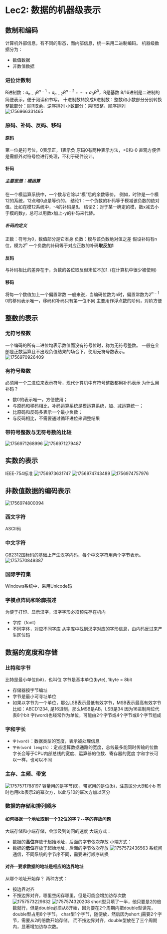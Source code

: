 # Lec2: 数据的机器级表示
## 数制和编码
计算机外部信息，有不同的形态，而内部信息，统一采用二进制编码。
机器级数据分为：
- 数值数据
- 非数值数据

### 进位计数制
R进制数：$a_{n-1}R^{n-1} + a_{n-2}R^{n-2} + \cdots + a_0R^0$，R是基数
8/16进制是二进制的简便表示，便于阅读和书写。
十进制数转换成R进制数：整数和小数部分分别转换
整数部分：除R取余，逆序排列
小数部分：乘R取整，顺序排列
![1756966331465](image/lec2/1756966331465.png)

### 原码、补码、反码、移码
#### 原码
第一位是符号位，0表示正，1表示负
原码0有两种表示方法，+0和-0
直观方便但是需额外对符号位进行处理，不利于硬件设计。 

#### 补码
##### 主要思想：模运算
在一个模运算系统中，一个数与它除以“模”后的余数等价。
例如，时钟是一个模12的系统，12点和0点是等价的。
结论1：一个负数的补码等于模减该负数的绝对值。比如在模12系统中，-4的补码是8。
结论2：对于某一确定的模，数x减去小于模的数y，总可以用数x加上-y的补码来代替。

##### 补码的定义
正数：符号为0，数值部分是它本身
负数：模与该负数绝对值之差
假设补码有n位，模为$2^n$
一个负数的补码等于对应正数的补码**取反加1**

#### 反码
与补码相比的差异在于，负数的各位取反但末位不加1. (在计算机中很少被使用)

#### 移码
将每一个数值加上一个偏置常数
一般来说，当编码位数为n时，偏置常数为$2^{n-1}$
0的移码表示唯一，移码和补码只有第一位不同
主要用作浮点数的阶码，对阶方便

## 整数的表示
### 无符号整数
一个编码的所有二进位均表示数值而没有符号位时，称为无符号整数。
一般在全部是正数运算且不出现负值结果的场合下，使用无符号数表示。
![1756970926409](image/lec2/1756970926409.png)

### 有符号整数
必须用一个二进位来表示符号，现代计算机中有符号整数都用补码表示
为什么用补码？
- 数0的表示唯一，方便使用；
- 与原码和移码相比，补码运算系统是模运算系统，加、减运算统一；
- 比原码和反码多表示一个最小负数；
- 与反码相比，不需要通过循环进位来调整结果

### 带符号整数与无符号数的比较
![1756971268996](image/lec2/1756971268996.png)
![1756971279487](image/lec2/1756971279487.png)

## 实数的表示
IEEE-754标准
![1756973631747](image/lec2/1756973631747.png)
![1756974743489](image/lec2/1756974743489.png)
![1756974757976](image/lec2/1756974757976.png)

## 非数值数据的编码表示
![1756974800094](image/lec2/1756974800094.png)
### 西文字符
ASCII码

### 中文字符
GB2312国标码的基础上产生汉字内码，每个中文字符用两个字节表示。
![1757570849387](image/lec2/1757570849387.png)

### 国际字符集
Windows系统中，采用Unicode码

### 字模点阵码和轮廓描述
为便于打印、显示汉字，汉字字形必须预先存在机内
- 字库（font）
- 不同字体，对应不同字库
从字库中找到汉字对应的字形信息，由内码反过来产生区位码

## 数据的宽度和存储
### 比特和字节
比特是最小单位(bit)，也叫位
字节是基本单位(byte), 1byte = 8bit
- 存储器按字节编址
- 字节是最小可寻址单位
- 如果以字节为一个单位，那么LSB表示最低有效字节，MSB表示最高有效字节
比如：ABCD1234, 是16进制，那么MSB是AB，LSB是34 因为16进制两位代表8个bit
字(word)也经常作为单位，可能由2个字节或4个字节或8个字节组成

### 字和字长
- `字(word)`：数据类型的宽度，表示被处理信息
- `字长(word length)`：定点运算数据通路的宽度，总线最多能同时传输的位数
字长会等于CPU内部总线的宽度、运算器的位数、寄存器的宽度
字和字长可以一样，也可以不同

### 主存、主频、带宽
![1757571788197](image/lec2/1757571788197.png)
容量用的是字节(B)，带宽用的是位(b)，注意区分大B和小b
有时也用kib表示2的幂次方，以此与10的幂次方加以区分

### 数据的存储和排列顺序
#### 如何根据一个地址取到一个32位的字？--字的存放问题
大端存储和小端存储，会涉及到访问的速度
大端方式：
- 数据的**高位**存放于起始地址，后面的字节依次存放
小端方式：
- 数据的**低位**存放于起始地址，后面的字节依次存放
![1757572436563](image/lec2/1757572436563.png)
系统间通信，不同系统的字节序不同，需要进行顺序转换

#### 对齐--要求数据的地址是相应的边界地址
从哪个地址开始存？
两种方式：
- 按边界对齐
- 不按边界对齐，哪里空闲存哪里，但是可能会增加访存次数
![1757573229632](image/lec2/1757573229632.png)
![1757574320208](image/lec2/1757574320208.png)
short型只填了一半，他只要是2的倍数就行，但是double必须从8开始，因为要在2个周期内把double型读完，double型占用8个字节。
char型1个字节，随便放，然后因为short j需要2个字节，需要从2的倍数开始存储。
而不按边界对齐，double型放在了三个周期内，显著增加访存次数。
